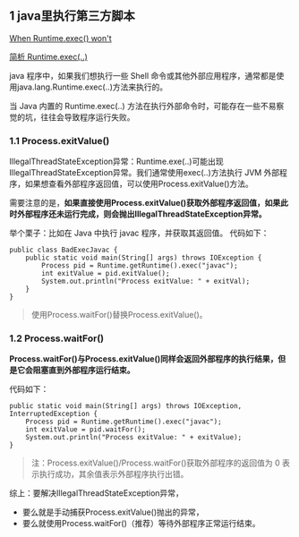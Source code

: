 ## 1 java里执行第三方脚本

[When Runtime.exec() won't](https://links.jianshu.com/go?to=%255Bhttps%3A%2F%2Fwww.javaworld.com%2Farticle%2F2071275%2Fwhen-runtime-exec---won-t.html%255D%28https%3A%2F%2Fwww.javaworld.com%2Farticle%2F2071275%2Fwhen-runtime-exec---won-t.html%29)

[简析 Runtime.exec(..)](https://www.jianshu.com/p/65503dfc7488)

java 程序中，如果我们想执行一些 Shell 命令或其他外部应用程序，通常都是使用java.lang.Runtime.exec(..)方法来执行的。

当 Java 内置的 Runtime.exec(..) 方法在执行外部命令时，可能存在一些不易察觉的坑，往往会导致程序运行失败。

### 1.1 Process.exitValue()

IllegalThreadStateException异常：Runtime.exe(..)可能出现IllegalThreadStateException异常。我们通常使用exec(..)方法执行 JVM 外部程序，如果想查看外部程序返回值，可以使用Process.exitValue()方法。

需要注意的是，**如果直接使用Process.exitValue()获取外部程序返回值，如果此时外部程序还未运行完成，则会抛出IllegalThreadStateException异常。**

举个栗子：比如在 Java 中执行 javac 程序，并获取其返回值。
代码如下：
```
public class BadExecJavac {
    public static void main(String[] args) throws IOException {
        Process pid = Runtime.getRuntime().exec("javac");
        int exitValue = pid.exitValue();
        System.out.println("Process exitValue: " + exitVal);
    }
}
```

>使用Process.waitFor()替换Process.exitValue()。

### 1.2 Process.waitFor()

**Process.waitFor()与Process.exitValue()同样会返回外部程序的执行结果，但是它会阻塞直到外部程序运行结束。**

代码如下：

```
public static void main(String[] args) throws IOException, InterruptedException {
    Process pid = Runtime.getRuntime().exec("javac");
    int exitValue = pid.waitFor();
    System.out.println("Process exitValue: " + exitValue);
}
```

>注：Process.exitValue()/Process.waitFor()获取外部程序的返回值为 0 表示执行成功，其余值表示外部程序执行出错。

综上：要解决IllegalThreadStateException异常，
* 要么就是手动捕获Process.exitValue()抛出的异常，
* 要么就使用Process.waitFor()（推荐）等待外部程序正常运行结束。
